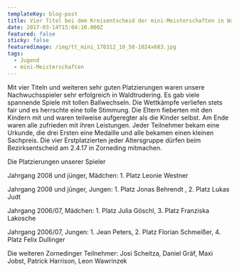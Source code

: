 ```yaml
---
templateKey: blog-post
title: Vier Titel bei dem Kreisentscheid der mini-Meisterschaften in Waldtrudering
date: 2017-03-14T15:04:10.000Z
featured: false
sticky: false
featuredimage: /img/tt_mini_170312_10_50-1024x683.jpg
tags:
  - Jugend
  - mini-Meisterschaften
---
```

Mit vier Titeln und weiteren sehr guten Platzierungen waren unsere Nachwuchsspieler sehr erfolgreich in Waldtrudering. Es gab viele spannende Spiele mit tollen Ballwechseln. Die Wettkämpfe verliefen stets fair und es herrschte eine tolle Stimmung. Die Eltern fieberten mit den Kindern mit und waren teilweise aufgeregter als die Kinder selbst. Am Ende waren alle zufrieden mit ihren Leistungen. Jeder Teilnehmer bekam eine Urkunde, die drei Ersten eine Medaille und alle bekamen einen kleinen Sachpreis. Die vier Erstplatzierten jeder Altersgruppe dürfen beim Bezirksentscheid am 2.4.17 in Zorneding mitmachen.

Die Platzierungen unserer Spieler

Jahrgang 2008 und jünger, Mädchen: 1. Platz Leonie Westner

Jahrgang 2008 und jünger, Jungen: 1. Platz Jonas Behrendt , 2. Platz Lukas Judt

Jahrgang 2006/07, Mädchen: 1. Platz Julia Göschl,  3. Platz Franziska Lakosche

Jahrgang 2006/07, Jungen: 1. Jean Peters, 2. Platz Florian Schmeißer, 4. Platz Felix Dullinger

Die weiteren Zornedinger Teilnehmer: Josi Scheitza, Daniel Gräf, Maxi Jobst, Patrick Harrison, Leon Wawrinzek